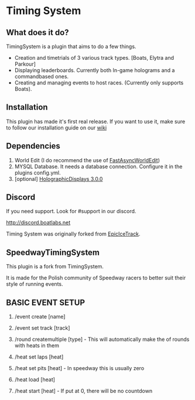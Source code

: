 # Timing System


## What does it do?
TimingSystem is a plugin that aims to do a few things.
* Creation and timetrials of 3 various track types. [Boats, Elytra and Parkour]
* Displaying leaderboards. Currently both In-game holograms and a commandbased ones.
* Creating and managing events to host races. (Currently only supports Boats).

## Installation
This plugin has made it's first real release. If you want to use it, make sure to follow our installation guide on our [wiki](https://github.com/Makkuusen/TimingSystem/wiki/Installing-the-plugin) 

## Dependencies
1. World Edit (I do recommend the use of [FastAsyncWorldEdit](https://www.spigotmc.org/resources/fastasyncworldedit.13932/))
2. MYSQL Database. It needs a database connection. Configure it in the plugins config.yml.
3. [optional] [HolographicDisplays 3.0.0](https://dev.bukkit.org/projects/holographic-displays/files/4056176/download)

## Discord
If you need support. Look for #support in our discord.

http://discord.boatlabs.net

Timing System was originally forked from [EpicIceTrack](https://github.com/JustBru00/NetherCubeParkour).

## SpeedwayTimingSystem

This plugin is a fork from TimingSystem.

It is made for the Polish community of Speedway racers to better suit their style of running events.

## BASIC EVENT SETUP
1. /event create [name]

2. /event set track [track]

3. /round createmultiple [type] <number> - This will automatically make the <number> of rounds with heats in them

4. /heat set laps <number> [heat]

5. /heat set pits <number> [heat] - In speedway this is usually zero

6. /heat load [heat]

7. /heat start [heat] <countdown> - If put at 0, there will be no countdown
